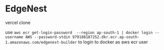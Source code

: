 # EdgeNest
vercel clone

use `aws ecr get-login-password  --region ap-south-1 | docker login --username AWS --password-stdin 979188187252.dkr.ecr.ap-south-1.amazonaws.com/edgenest-builder` to login to docker as aws ecr user